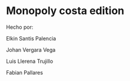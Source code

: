 # Monopoly costa edition

Hecho por:

Elkin Santis Palencia

Johan Vergara Vega

Luis Llerena Trujillo

Fabian Pallares
